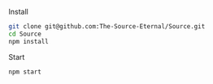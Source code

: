 Install
```bash
git clone git@github.com:The-Source-Eternal/Source.git
cd Source
npm install
```

Start
```bash
npm start
```
